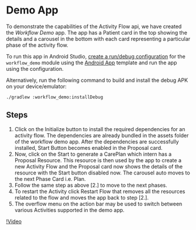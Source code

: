 # Demo App

To demonstrate the capabilities of the Activity Flow api, we have created the *Workflow Demo* app. The app has a Patient card in the top showing the details and a carousel in the bottom with each card representing a particular phase of the activity flow.

To run this app in Android Studio, [create a run/debug configuration](https://developer.android.com/studio/run/rundebugconfig) for the `workflow_demo` module using the [Android App](https://developer.android.com/studio/run/rundebugconfig#android-application) template and run the app using the configuration.

Alternatively, run the following command to build and install the debug APK on your device/emulator:

```shell
./gradlew :workflow_demo:installDebug
```

## Steps
1. Click on the Initialize button to install the required dependencies for an activity flow. The dependencies are already bundled in the assets folder of the workflow demo app. After the dependencies are successfully installed, Start Button becomes enabled in the Proposal card.
2. Now, click on the Start to generate a CarePlan which intern has a Proposal Resource. This resource is then used by the app to create a new Activity Flow and the Proposal card now shows the details of the resource with the Start button disabled now. The carousel auto moves to the next Phase Card i.e. Plan.
3. Follow the same step as above [2.] to move to the next phases.
4. To restart the Activity click Restart Flow that removes all the resources related to the flow and moves the app back to step [2.].
5. The overflow menu on the action bar may be used to switch between various Activities supported in the demo app.

[!Video](workflow_demo_app.webm)
